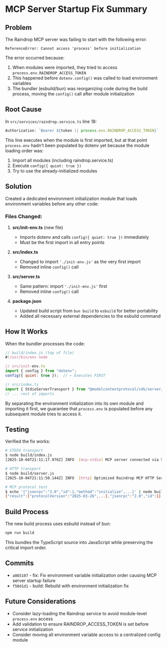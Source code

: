 # MCP Server Startup Fix Summary

## Problem
The Raindrop MCP server was failing to start with the following error:
```
ReferenceError: Cannot access 'process' before initialization
```

The error occurred because:
1. When modules were imported, they tried to access `process.env.RAINDROP_ACCESS_TOKEN`
2. This happened before `dotenv.config()` was called to load environment variables
3. The bundler (esbuild/bun) was reorganizing code during the build process, moving the `config()` call after module initialization

## Root Cause
In `src/services/raindrop.service.ts` line 18:
```typescript
Authorization: `Bearer ${token || process.env.RAINDROP_ACCESS_TOKEN}`
```

This line executes when the module is first imported, but at that point `process.env` hadn't been populated by dotenv yet because the module loading order was:
1. Import all modules (including raindrop.service.ts)
2. Execute `config({ quiet: true })` 
3. Try to use the already-initialized modules

## Solution
Created a dedicated environment initialization module that loads environment variables before any other code:

### Files Changed:

1. **src/init-env.ts** (new file)
   - Imports dotenv and calls `config({ quiet: true })` immediately
   - Must be the first import in all entry points

2. **src/index.ts**
   - Changed to import `'./init-env.js'` as the very first import
   - Removed inline `config()` call

3. **src/server.ts**
   - Same pattern: import `'./init-env.js'` first
   - Removed inline `config()` call

4. **package.json**
   - Updated build script from `bun build` to `esbuild` for better portability
   - Added all necessary external dependencies to the esbuild command

## How It Works
When the bundler processes the code:
```javascript
// build/index.js (top of file)
#!/usr/bin/env node

// src/init-env.ts
import { config } from "dotenv";
config({ quiet: true });  // ← Executes FIRST

// src/index.ts
import { StdioServerTransport } from "@modelcontextprotocol/sdk/server/stdio.js";
// ... rest of imports
```

By separating the environment initialization into its own module and importing it first, we guarantee that `process.env` is populated before any subsequent module tries to access it.

## Testing
Verified the fix works:
```bash
# STDIO transport
$ node build/index.js
[2025-10-04T21:11:17.976Z] INFO  [mcp-stdio] MCP server connected via STDIO transport

# HTTP transport
$ node build/server.js
[2025-10-04T21:11:50.144Z] INFO  [http] Optimized Raindrop MCP HTTP Server running on port 3002

# MCP protocol test
$ echo '{"jsonrpc":"2.0","id":1,"method":"initialize",...}' | node build/index.js
{"result":{"protocolVersion":"2025-03-26",...},"jsonrpc":"2.0","id":1}
```

## Build Process
The new build process uses esbuild instead of bun:
```bash
npm run build
```

This bundles the TypeScript source into JavaScript while preserving the critical import order.

## Commits
- `a865107` - fix: Fix environment variable initialization order causing MCP server startup failure
- `f50d1d1` - build: Rebuild with environment initialization fix

## Future Considerations
- Consider lazy-loading the Raindrop service to avoid module-level `process.env` access
- Add validation to ensure RAINDROP_ACCESS_TOKEN is set before service initialization
- Consider moving all environment variable access to a centralized config module
